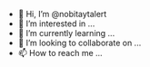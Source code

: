 - 👋 Hi, I’m @nobitaytalert
- 👀 I’m interested in ...
- 🌱 I’m currently learning ...
- 💞️ I’m looking to collaborate on ...
- 📫 How to reach me ...

<!---
nobitaytalert/nobitaytalert is a ✨ special ✨ repository because its `README.md` (this file) appears on your GitHub profile.
You can click the Preview link to take a look at your changes.
--->

